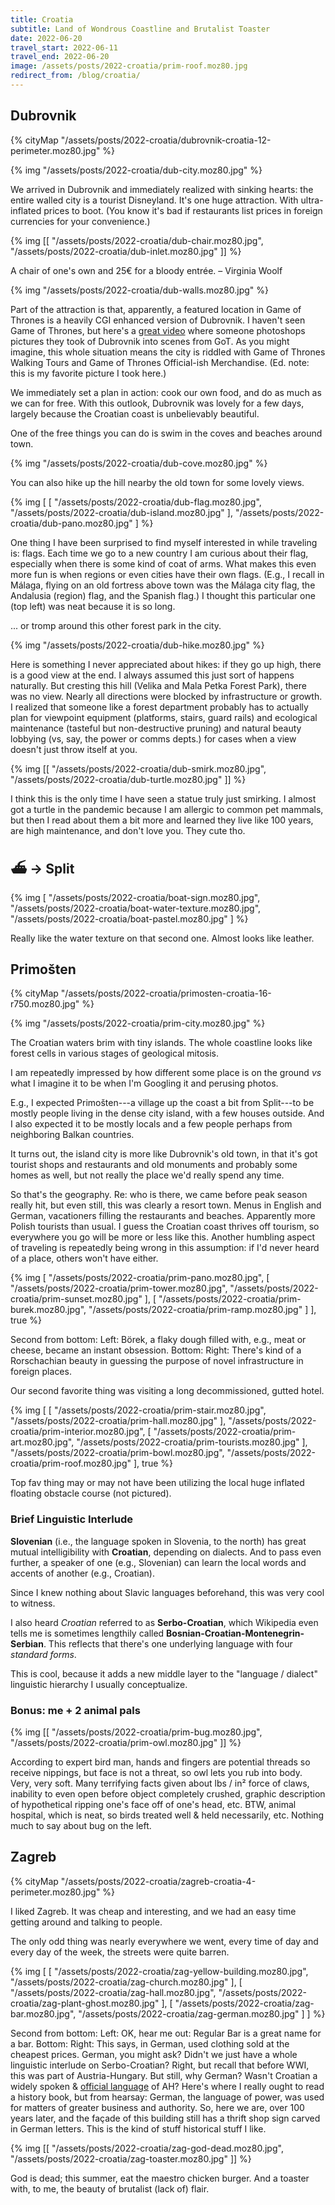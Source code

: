 ```yaml
---
title: Croatia
subtitle: Land of Wondrous Coastline and Brutalist Toaster
date: 2022-06-20
travel_start: 2022-06-11
travel_end: 2022-06-20
image: /assets/posts/2022-croatia/prim-roof.moz80.jpg
redirect_from: /blog/croatia/
---
```


## Dubrovnik

{% cityMap "/assets/posts/2022-croatia/dubrovnik-croatia-12-perimeter.moz80.jpg" %}

{% img "/assets/posts/2022-croatia/dub-city.moz80.jpg" %}

We arrived in Dubrovnik and immediately realized with sinking hearts: the entire walled city is a tourist Disneyland. It's one huge attraction. With ultra-inflated prices to boot. (You know it's bad if restaurants list prices in foreign currencies for your convenience.)

{% img [[
    "/assets/posts/2022-croatia/dub-chair.moz80.jpg",
     "/assets/posts/2022-croatia/dub-inlet.moz80.jpg"
]] %}

<p class="figcaption">
<span class="i">A chair of one's own and 25€ for a bloody entrée.</span> &ndash; Virginia Woolf
</p>

{% img  "/assets/posts/2022-croatia/dub-walls.moz80.jpg" %}

<p class="figcaption">
Part of the attraction is that, apparently, a featured location in <span class="i">Game of Thrones</span> is a heavily CGI enhanced version of Dubrovnik. I haven't seen Game of Thrones, but here's a <a href="https://www.youtube.com/watch?v=rUldAQ2Haqo">great video</a> where someone photoshops pictures they took of Dubrovnik into scenes from GoT. As you might imagine, this whole situation means the city is riddled with Game of Thrones Walking Tours and Game of Thrones Official-ish Merchandise.
(Ed. note: this is my favorite picture I took here.)
</p>

We immediately set a plan in action: cook our own food, and do as much as we can for free. With this outlook, Dubrovnik was lovely for a few days, largely because the Croatian coast is unbelievably beautiful.

One of the free things you can do is swim in the coves and beaches around town.

{% img "/assets/posts/2022-croatia/dub-cove.moz80.jpg" %}

You can also hike up the hill nearby the old town for some lovely views.

{% img [
    [
         "/assets/posts/2022-croatia/dub-flag.moz80.jpg",
          "/assets/posts/2022-croatia/dub-island.moz80.jpg"
    ],
    "/assets/posts/2022-croatia/dub-pano.moz80.jpg"
] %}

<p class="figcaption">
One thing I have been surprised to find myself interested in while traveling is: flags. Each time we go to a new country I am curious about their flag, especially when there is some kind of coat of arms. What makes this even more fun is when regions or even cities have their own flags. (E.g., I recall in Málaga, flying on an old fortress above town was the Málaga city flag, the Andalusia (region) flag, and the Spanish flag.) I thought this particular one <span class="i">(top left)</span> was neat because it is so long.
</p>

... or tromp around this other forest park in the city.

{% img "/assets/posts/2022-croatia/dub-hike.moz80.jpg" %}

<p class="figcaption">
Here is something I never appreciated about hikes: if they go up high, there is a good view at the end. I always assumed this just sort of happens naturally. But cresting this hill <span class="i">(Velika and Mala Petka Forest Park)</span>, there was no view. Nearly all directions were blocked by infrastructure or growth. I realized that someone like a forest department probably has to actually plan for viewpoint equipment (platforms, stairs, guard rails) and ecological maintenance (tasteful but non-destructive pruning) and natural beauty lobbying (vs, say, the power or comms depts.) for cases when a view doesn't just throw itself at you.
</p>

{% img [[
    "/assets/posts/2022-croatia/dub-smirk.moz80.jpg",
    "/assets/posts/2022-croatia/dub-turtle.moz80.jpg"
]] %}

<p class="figcaption">
I think this is the only time I have seen a statue truly just smirking. I almost got a turtle in the pandemic because I am allergic to common pet mammals, but then I read about them a bit more and learned they live like 100 years, are high maintenance, and don't love you. They cute tho.
</p>

## ⛴ → Split

{% img [
    "/assets/posts/2022-croatia/boat-sign.moz80.jpg",
    "/assets/posts/2022-croatia/boat-water-texture.moz80.jpg",
    "/assets/posts/2022-croatia/boat-pastel.moz80.jpg"
] %}

<p class="figcaption">
Really like the water texture on that second one. Almost looks like leather.
</p>

## Primošten

{% cityMap "/assets/posts/2022-croatia/primosten-croatia-16-r750.moz80.jpg" %}

{% img "/assets/posts/2022-croatia/prim-city.moz80.jpg" %}

<p class="figcaption">
The Croatian waters brim with tiny islands. The whole coastline looks like forest cells in various stages of geological mitosis.
</p>

I am repeatedly impressed by how different some place is on the ground _vs_ what I imagine it to be when I'm Googling it and perusing photos.

E.g., I expected Primošten---a village up the coast a bit from Split---to be mostly people living in the dense city island, with a few houses outside. And I also expected it to be mostly locals and a few people perhaps from neighboring Balkan countries.

It turns out, the island city is more like Dubrovnik's old town, in that it's got tourist shops and restaurants and old monuments and probably some homes as well, but not really the place we'd really spend any time.

So that's the geography. Re: who is there, we came before peak season really hit, but even still, this was clearly a resort town. Menus in English and German, vacationers filling the restaurants and beaches. Apparently more Polish tourists than usual. I guess the Croatian coast thrives off tourism, so everywhere you go will be more or less like this. Another humbling aspect of traveling is repeatedly being wrong in this assumption: if I'd never heard of a place, others won't have either.

{% img [
    "/assets/posts/2022-croatia/prim-pano.moz80.jpg",
    [
        "/assets/posts/2022-croatia/prim-tower.moz80.jpg",
        "/assets/posts/2022-croatia/prim-sunset.moz80.jpg"
    ],
    [
        "/assets/posts/2022-croatia/prim-burek.moz80.jpg",
        "/assets/posts/2022-croatia/prim-ramp.moz80.jpg"
    ]
], true %}

<p class="figcaption">
<span class="b">
<span class="dn-ns">Second from bottom:</span>
<span class="dn di-ns">Left:</span>
</span>
Börek, a flaky dough filled with, e.g., meat or cheese, became an instant obsession.
<span class="b">
<span class="dn-ns">Bottom:</span>
<span class="dn di-ns">Right:</span>
</span>
There's kind of a Rorschachian beauty in guessing the purpose of novel infrastructure in foreign places.
</p>

Our second favorite thing was visiting a long decommissioned, gutted hotel.

{% img [
    [
        "/assets/posts/2022-croatia/prim-stair.moz80.jpg",
        "/assets/posts/2022-croatia/prim-hall.moz80.jpg"
    ],
    "/assets/posts/2022-croatia/prim-interior.moz80.jpg",
    [
        "/assets/posts/2022-croatia/prim-art.moz80.jpg",
        "/assets/posts/2022-croatia/prim-tourists.moz80.jpg"
    ],
    "/assets/posts/2022-croatia/prim-bowl.moz80.jpg",
    "/assets/posts/2022-croatia/prim-roof.moz80.jpg"
], true %}

Top fav thing may or may not have been utilizing the local huge inflated floating obstacle course (not pictured).

### Brief Linguistic Interlude

**Slovenian** (i.e., the language spoken in Slovenia, to the north) has great mutual intelligibility with **Croatian**, depending on dialects. And to pass even further, a speaker of one (e.g., Slovenian) can learn the local words and accents of another (e.g., Croatian).

Since I knew nothing about Slavic languages beforehand, this was very cool to witness.

I also heard _Croatian_ referred to as **Serbo-Croatian**, which Wikipedia even tells me is sometimes lengthily called **Bosnian-Croatian-Montenegrin-Serbian**. This reflects that there's one underlying language with four _standard forms_.

This is cool, because it adds a new middle layer to the "language / dialect" linguistic hierarchy I usually conceptualize.

### Bonus: me + 2 animal pals

{% img [[
    "/assets/posts/2022-croatia/prim-bug.moz80.jpg",
    "/assets/posts/2022-croatia/prim-owl.moz80.jpg"
]] %}


<p class="figcaption">
According to expert bird man, hands and fingers are potential threads so receive nippings, but face is not a threat, so owl lets you rub into body. Very, very soft. Many terrifying facts given about lbs / in² force of claws, inability to even open before object completely crushed, graphic description of hypothetical ripping one's face off of one's head, etc. BTW, animal hospital, which is neat, so birds treated well & held necessarily, etc. Nothing much to say about bug on the left.
</p>

## Zagreb

{% cityMap "/assets/posts/2022-croatia/zagreb-croatia-4-perimeter.moz80.jpg" %}

I liked Zagreb. It was cheap and interesting, and we had an easy time getting around and talking to people.

The only odd thing was nearly everywhere we went, every time of day and every day of the week, the streets were quite barren.

{% img [
    [
        "/assets/posts/2022-croatia/zag-yellow-building.moz80.jpg",
        "/assets/posts/2022-croatia/zag-church.moz80.jpg"
    ],
    [
        "/assets/posts/2022-croatia/zag-hall.moz80.jpg",
        "/assets/posts/2022-croatia/zag-plant-ghost.moz80.jpg"
    ],
    [
        "/assets/posts/2022-croatia/zag-bar.moz80.jpg",
        "/assets/posts/2022-croatia/zag-german.moz80.jpg"
    ]
] %}

<p class="figcaption">
<span class="b">
<span class="dn-ns">Second from bottom:</span>
<span class="dn di-ns">Left:</span>
</span>
OK, hear me out: <span class="i">Regular Bar</span> is a great name for a bar.
<span class="b">
<span class="dn-ns">Bottom:</span>
<span class="dn di-ns">Right:</span>
</span>
This says, in German, <span class="i">used clothing sold at the cheapest prices.</span> German, you might ask? Didn't we just have a whole linguistic interlude on Serbo-Croatian? Right, but recall that before WWI, this was part of Austria-Hungary. But still, why German? Wasn't Croatian a widely spoken & <a href="https://en.wikipedia.org/wiki/Austria-Hungary">official language</a> of AH? Here's where I really ought to read a history book, but from hearsay: German, the language of power, was used for matters of greater business and authority. So, here we are, over 100 years later, and the façade of this building still has a thrift shop sign carved in German letters. This is the kind of stuff historical stuff I like.
</p>

{% img [[
    "/assets/posts/2022-croatia/zag-god-dead.moz80.jpg",
    "/assets/posts/2022-croatia/zag-toaster.moz80.jpg"
]] %}

<p class="figcaption">
God is dead; this summer, eat the maestro chicken burger.
And a toaster with, to me, the beauty of brutalist (lack of) flair.
</p>
